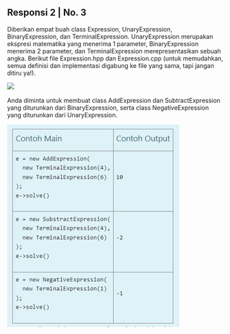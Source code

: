 ## Responsi 2 | No. 3

Diberikan empat buah class Expression, UnaryExpression, BinaryExpression, dan TerminalExpression. UnaryExpression merupakan ekspresi matematika yang menerima 1 parameter, BinaryExpression menerima 2 parameter, dan TerminalExpression merepresentasikan sebuah angka. Berikut file Expression.hpp dan Expression.cpp (untuk memudahkan, semua definisi dan implementasi digabung ke file yang sama, tapi jangan ditiru ya!).


![]("responsi-2\3\responsi2_3.jpg")

Anda diminta untuk membuat class AddExpression dan SubtractExpression yang diturunkan dari BinaryExpression, serta class NegativeExpression yang diturunkan dari UnaryExpression.

![](responsi-2\3\responsi2_3-1.jpg)